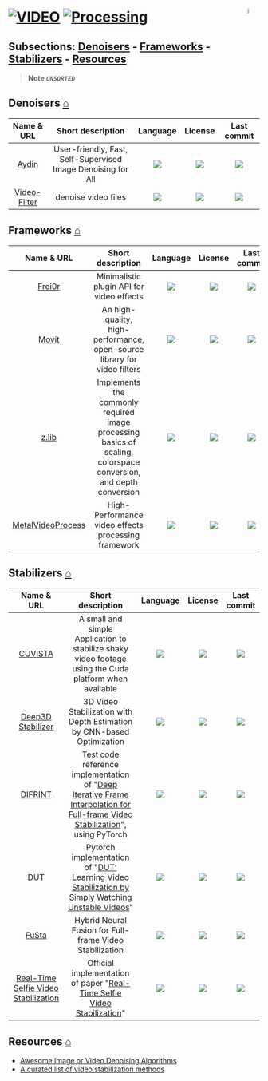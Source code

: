 # [![VIDEO](https://flat.badgen.net/badge/HyMPS/VIDEO/green?scale=1.8)](https://github.com/forart/HyMPS#-2 "VIDEO resources") [![Processing](https://flat.badgen.net/badge/HyMPS/Processing/blue?scale=1.8&label=)](https://github.com/forart/HyMPS#processing "Processing") <img align="right" alt="stable" src="https://user-images.githubusercontent.com/171307/210727719-14b940a2-d1dc-4991-b6a4-7add74463ce8.png" width="5%" />

## Subsections: [Denoisers](#denoisers-) - [Frameworks](#frameworks-) - [Stabilizers](#stabilizers-) - [Resources](#resources-)

>**Note**
>_**`UNSORTED`**_

## Denoisers [⌂](#--)
|Name & URL|Short description|Language|License|Last commit|
|:-:|:-:|:-:|:-:|:-:|
|[Aydin](https://royerlab.github.io/aydin/)|User-friendly, Fast, Self-Supervised Image Denoising for All|[![](https://img.shields.io/github/languages/top/royerlab/aydin?color=pink&style=flat-square)](https://github.com/royerlab/aydin/graphs/contributors)|[![](https://flat.badgen.net/github/license/royerlab/aydin?label=)](https://github.com/royerlab/aydin/blob/master/LICENSE)|[![](https://flat.badgen.net/github/last-commit/royerlab/aydin?label=)](https://github.com/royerlab/aydin/graphs/code-frequency)|
|[Video-Filter](https://github.com/antonioam82/Video-Filter#readme)|denoise video files|[![](https://img.shields.io/github/languages/top/antonioam82/Video-Filter?color=pink&style=flat-square)](https://github.com/antonioam82/Video-Filter/graphs/contributors)|[![](https://flat.badgen.net/github/license/antonioam82/Video-Filter?label=)](https://github.com/antonioam82/Video-Filter/blob/master/LICENSE)|[![](https://flat.badgen.net/github/last-commit/antonioam82/Video-Filter?label=)](https://github.com/antonioam82/Video-Filter/graphs/code-frequency)|


## Frameworks [⌂](#--)
|Name & URL|Short description|Language|License|Last commit|
|:-:|:-:|:-:|:-:|:-:|
|[Frei0r](https://frei0r.dyne.org/)|Minimalistic plugin API for video effects|[![](https://img.shields.io/github/languages/top/dyne/frei0r?color=pink&style=flat-square)](https://github.com/dyne/frei0r/graphs/contributors)|[![](https://flat.badgen.net/github/license/dyne/frei0r?label=)](https://github.com/dyne/frei0r/blob/master/LICENSE)|[![](https://flat.badgen.net/github/last-commit/dyne/frei0r/master?label=)](https://github.com/dyne/frei0r/graphs/code-frequency)|
|[Movit](https://movit.sesse.net/)|An high-quality, high-performance, open-source library for video filters|[![](https://img.shields.io/github/languages/top/ddennedy/movit?color=pink&style=flat-square)](https://github.com/ddennedy/movit/graphs/contributors)|[![](https://flat.badgen.net/github/license/ddennedy/movit?label=)](https://github.com/ddennedy/movit/blob/master/LICENSE)|[![](https://flat.badgen.net/github/last-commit/ddennedy/movit/master?label=)](https://github.com/ddennedy/movit/graphs/code-frequency)|
|[z.lib](https://github.com/sekrit-twc/zimg#readme)|Implements the commonly required image processing basics of scaling, colorspace conversion, and depth conversion|[![](https://img.shields.io/github/languages/top/sekrit-twc/zimg?color=pink&style=flat-square)](https://github.com/sekrit-twc/zimg/graphs/contributors)|[![](https://flat.badgen.net/github/license/sekrit-twc/zimg?label=)](https://github.com/sekrit-twc/zimg/blob/master/LICENSE)|[![](https://flat.badgen.net/github/last-commit/sekrit-twc/zimg/master?label=)](https://github.com/sekrit-twc/zimg/graphs/code-frequency)|
|[MetalVideoProcess](https://github.com/wangrenzhu/MetalVideoProcess#readme)|High-Performance video effects processing framework|[![](https://img.shields.io/github/languages/top/wangrenzhu/MetalVideoProcess?color=pink&style=flat-square)](https://github.com/wangrenzhu/MetalVideoProcess/graphs/contributors)|[![](https://flat.badgen.net/github/license/wangrenzhu/MetalVideoProcess?label=)](https://github.com/wangrenzhu/MetalVideoProcess/blob/master/LICENSE)|[![](https://flat.badgen.net/github/last-commit/wangrenzhu/MetalVideoProcess/master?label=)](https://github.com/wangrenzhu/MetalVideoProcess/graphs/code-frequency)|

## Stabilizers [⌂](#--)
|Name & URL|Short description|Language|License|Last commit|
|:-:|:-:|:-:|:-:|:-:|
|[CUVISTA](https://rainermtb.github.io/cuvista/)|A small and simple Application to stabilize shaky video footage using the Cuda platform when available|[![](https://img.shields.io/github/languages/top/RainerMtb/cuvista?color=pink&style=flat-square)](https://github.com/RainerMtb/cuvista/graphs/contributors)|[![](https://flat.badgen.net/github/license/RainerMtb/cuvista?label=)](https://github.com/RainerMtb/cuvista/blob/master/LICENSE)|[![](https://flat.badgen.net/github/last-commit/RainerMtb/cuvista/master?label=)](https://github.com/RainerMtb/cuvista/graphs/code-frequency)|
|[Deep3D Stabilizer](https://yaochih.github.io/deep3d-stabilizer.io/)|3D Video Stabilization with Depth Estimation by CNN-based Optimization|[![](https://img.shields.io/github/languages/top/yaochih/Deep3D-Stabilizer-release?color=pink&style=flat-square)](https://github.com/yaochih/Deep3D-Stabilizer-release/graphs/contributors)|[![](https://flat.badgen.net/github/license/yaochih/Deep3D-Stabilizer-release?label=)](https://github.com/yaochih/Deep3D-Stabilizer-release/blob/master/LICENSE)|[![](https://flat.badgen.net/github/last-commit/yaochih/Deep3D-Stabilizer-release/master?label=)](https://github.com/yaochih/Deep3D-Stabilizer-release/graphs/code-frequency)|
|[DIFRINT](https://github.com/jinsc37/DIFRINT#readme)|Test code reference implementation of "[Deep Iterative Frame Interpolation for Full-frame Video Stabilization](https://arxiv.org/pdf/1909.02641.pdf "Download PDF")", using PyTorch|[![](https://img.shields.io/github/languages/top/jinsc37/DIFRINT?color=pink&style=flat-square)](https://github.com/jinsc37/DIFRINT/graphs/contributors)|[![](https://flat.badgen.net/github/license/jinsc37/DIFRINT?label=)](https://github.com/jinsc37/DIFRINT/blob/master/LICENSE)|[![](https://flat.badgen.net/github/last-commit/jinsc37/DIFRINT/master?label=)](https://github.com/jinsc37/DIFRINT/graphs/code-frequency)|
|[DUT](https://github.com/Annbless/DUTCode#readme)|Pytorch implementation of "[DUT: Learning Video Stabilization by Simply Watching Unstable Videos](https://arxiv.org/pdf/2011.14574.pdf "Download PDF")"|[![](https://img.shields.io/github/languages/top/Annbless/DUTCode?color=pink&style=flat-square)](https://github.com/Annbless/DUTCode/graphs/contributors)|[![](https://flat.badgen.net/github/license/Annbless/DUTCode?label=)](https://github.com/Annbless/DUTCode/blob/master/LICENSE)|[![](https://flat.badgen.net/github/last-commit/Annbless/DUTCode/main?label=)](https://github.com/Annbless/DUTCode/graphs/code-frequency)|
|[FuSta](https://alex04072000.github.io/FuSta/)|Hybrid Neural Fusion for Full-frame Video Stabilization|[![](https://img.shields.io/github/languages/top/alex04072000/FuSta?color=pink&style=flat-square)](https://github.com/alex04072000/FuSta/graphs/contributors)|[![](https://flat.badgen.net/github/license/alex04072000/FuSta?label=)](https://github.com/alex04072000/FuSta/blob/master/LICENSE)|[![](https://flat.badgen.net/github/last-commit/alex04072000/FuSta/main?label=)](https://github.com/alex04072000/FuSta/graphs/code-frequency)|
|[Real-Time Selfie Video Stabilization](https://github.com/jiy173/selfievideostabilization#readme)|Official implementation of paper "[Real-Time Selfie Video Stabilization](https://cseweb.ucsd.edu//~ravir/jiyangcvpr21.pdf "Download PDF")"|[![](https://img.shields.io/github/languages/top/jiy173/selfievideostabilization?color=pink&style=flat-square)](https://github.com/jiy173/selfievideostabilization/graphs/contributors)|[![](https://flat.badgen.net/github/license/jiy173/selfievideostabilization?label=)](https://github.com/jiy173/selfievideostabilization/blob/master/LICENSE)|[![](https://flat.badgen.net/github/last-commit/jiy173/selfievideostabilization/master?label=)](https://github.com/jiy173/selfievideostabilization/graphs/code-frequency)|



## Resources [⌂](#--)
- [Awesome Image or Video Denoising Algorithms](https://github.com/z-bingo/awesome-image-denoising-state-of-the-art#awesome-image-or-video-denoising-algorithms)
- [A curated list of video stabilization methods](https://github.com/yaochih/awesome-video-stabilization)
